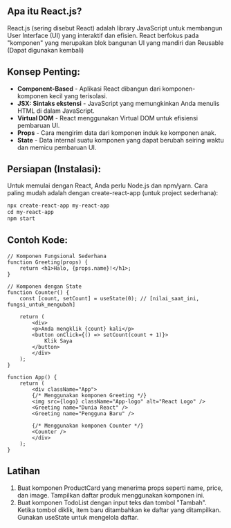 ## Apa itu React.js?

React.js (sering disebut React) adalah library JavaScript untuk membangun User Interface (UI) yang interaktif dan efisien. React berfokus pada "komponen" yang merupakan blok bangunan UI yang mandiri dan Reusable (Dapat digunakan kembali)

## Konsep Penting:

- **Component-Based** - Aplikasi React dibangun dari komponen-komponen kecil yang terisolasi.
- **JSX: Sintaks ekstensi** - JavaScript yang memungkinkan Anda menulis HTML di dalam JavaScript.
- **Virtual DOM** - React menggunakan Virtual DOM untuk efisiensi pembaruan UI.
- **Props** - Cara mengirim data dari komponen induk ke komponen anak.
- **State** - Data internal suatu komponen yang dapat berubah seiring waktu dan memicu pembaruan UI.

## Persiapan (Instalasi):

Untuk memulai dengan React, Anda perlu Node.js dan npm/yarn.
Cara paling mudah adalah dengan create-react-app (untuk project sederhana):

```html
npx create-react-app my-react-app
cd my-react-app
npm start
```

## Contoh Kode:

    // Komponen Fungsional Sederhana
    function Greeting(props) {
        return <h1>Halo, {props.name}!</h1>;
    }

    // Komponen dengan State
    function Counter() {
        const [count, setCount] = useState(0); // [nilai_saat_ini, fungsi_untuk_mengubah]

        return (
            <div>
            <p>Anda mengklik {count} kali</p>
            <button onClick={() => setCount(count + 1)}>
                Klik Saya
            </button>
            </div>
        );
    }

    function App() {
        return (
            <div className="App">
            {/* Menggunakan komponen Greeting */}
            <img src={logo} className="App-logo" alt="React Logo" />
            <Greeting name="Dunia React" />
            <Greeting name="Pengguna Baru" />

            {/* Menggunakan komponen Counter */}
            <Counter />
            </div>
        );
    }

## Latihan

1.  Buat komponen ProductCard yang menerima props seperti name, price, dan image. 
    Tampilkan daftar produk menggunakan komponen ini.
2.  Buat komponen TodoList dengan input teks dan tombol "Tambah". 
    Ketika tombol diklik, item baru ditambahkan ke daftar yang ditampilkan. Gunakan useState untuk mengelola daftar.